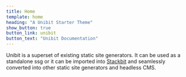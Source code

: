 ```yaml
---
title: Home
template: home
heading: "A Unibit Starter Theme"
show_button: true
button_link: unibit
button_text: "Unibit Documentation"
---
```


Unibit is a superset of existing static site generators. It can be used as a standalone ssg or it can be imported into [Stackbit](https://www.stackbit.com) and seamlessly converted into other static site generators and headless CMS. 



